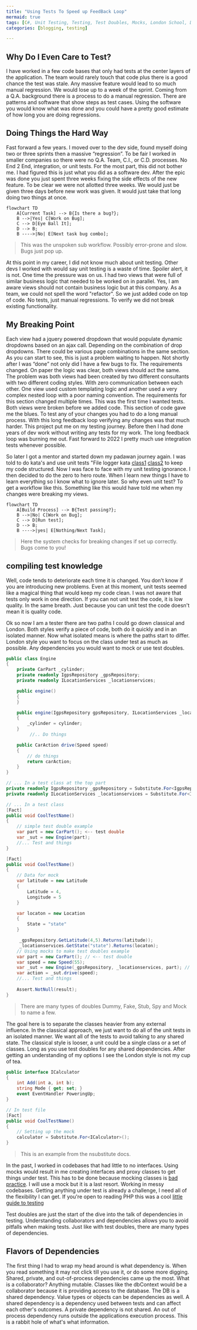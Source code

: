 ```yaml
---
title: "Using Tests To Speed up FeedBack Loop"
mermaid: true
tags: [C#, Unit Testing, Testing, Test Doubles, Mocks, London School, Detroit School, Collaborators, Dependencies]
categories: [blogging, testing]

---
```


## Why Do I Even Care to Test?
I have worked in a few code bases that only had tests at the center layers of the application. The team would rarely touch that code plus there is a good chance the test was stale. Any massive feature would lead to so much manual regression. We would lose up to a week of the sprint. Coming from a Q.A. background there is a process to do a manual regression. There are patterns and software that show steps as test cases. Using the software you would know what was done and you could have a pretty good estimate of how long you are doing regressions.



## Doing Things the Hard Way
Fast forward a few years. I moved over to the dev side, found myself doing two or three sprints then a massive “regression”. To be fair I worked in smaller companies so there were no Q.A. Team, C.I., or C.D. processes. No End 2 End, integration, or unit tests. For the most part, this did not bother me. I had figured this is just what you did as a software dev. After the epic was done you just spent three weeks fixing the side effects of the new feature. To be clear we were not allotted three weeks. We would just be given three days before new work was given. It would just take that long doing two things at once.

```mermaid
flowchart TD
    A[Current Task] --> B{Is there a bug?};
    B -->|Yes| C[Work on Bug];
    C --> D[Eye Ball It];
    D --> B;
    B ---->|No| E[Next task bug combo];
 ```
 > This was the unspoken sub workflow. Possibly error-prone and slow. Bugs just pop up.


At this point in my career, I did not know much about unit testing. Other devs I worked with would say unit testing is a waste of time. Spoiler alert, it is not. One time the pressure was on us. I had two views that were full of similar business logic that needed to be worked on in parallel. Yes, I am aware views should not contain business logic but at this company. As a team, we could not spell the word "refactor". So we just added code on top of code. No tests, just manual regressions. To verify we did not break existing functionality. 

## My Breaking Point
Each view had a jquery powered dropdown that would populate dynamic dropdowns based on an ajax call. Depending on the combination of drop dropdowns. There could be various page combinations in the same section. As you can start to see, this is just a problem waiting to happen. Not shortly after I was “done” not only did I have a few bugs to fix. The requirements changed. On paper the logic was clear, both views should act the same. The problem was both views had been created by two different consultants with two different coding styles. With zero communication between each other. One view used custom templating logic and another used a very complex nested loop with a poor naming convention. The requirements for this section changed multiple times. This was the first time I wanted tests. Both views were broken before we added code. This section of code gave me the blues. To test any of your changes you had to do a long manual process. With this long feedback loop verifying any changes was that much harder. This project put me on my testing journey. Before then I had done years of dev work without writing any tests for my work. The long feedback loop was burning me out. Fast forward to 2022 I pretty much use integration tests whenever possible.

So later I got a mentor and started down my padawan journey again. I was told to do kata's and use unit tests "File logger kata [class1](https://githistory.xyz/KamRon-67/file-logger-kata/blob/master/FileLogger/FileLogger_Log.cs) [class2](https://githistory.xyz/KamRon-67/file-logger-kata/blob/master/FileLogger/FileLogger.cs) to keep my code structured. Now I was face to face with my unit testing ignorance. I then decided to do the zero to hero route. When I learn new things I have to learn everything so I know what to ignore later. So why even unit test? To get a workflow like this. Something like this would have told me when my changes were breaking my views.

```mermaid
flowchart TD
    A[Build Process] --> B{Test passing?};
    B -->|No| C[Work on Bug];
    C --> D[Run test];
    D --> B;
    B ---->|yes| E[Nothing/Next Task];
 ```
 > Here the system checks for breaking changes if set up correctly. Bugs come to you! 

## compiling test knowledge
Well, code tends to deteriorate each time it is changed. You don’t know if you are introducing new problems. Even at this moment, unit tests seemed like a magical thing that would keep my code clean. I was not aware that tests only work in one direction. If you can not unit test the code, it is low quality. In the same breath. Just because you can unit test the code doesn't mean it is quality code.
    
Ok so now I am a tester there are two paths I could go down classical and London. Both styles verify a piece of code, both do it quickly and in an isolated manner. Now what isolated means is where the paths start to differ. London style you want to focus on the class under test as much as possible. Any dependencies you would want to mock or use test doubles.  

```csharp
public class Engine 
{
    private CarPart _cylinder;
    private readonly IgpsRepository _gpsRepository;
    private readonly ILocationServices _locationservices;

    public engine()
    {
    }

    public engine(IgpsRepository gpsRepository, ILocationServices _locationservices, CarPar cylinder)
    {
        _cylinder = cylinder;
    }
         //.. Do things

    public CarAction drive(Speed speed)
    {
        // do things
        return carAction;
    }
}
```
    

```csharp
// ... In a test class at the top part 
private readonly IgpsRepository _gpsRepository = Substitute.For<IgpsRepository>();
private readonly ILocationServices _locationservices = Substitute.For<ILocationServices>();

// ... In a test class
[Fact]
public void CoolTestName()
{
    // simple test double example
    var part = new CarPart(); <-- test double
    var _sut = new Engine(part); 
    //... Test and things
}

[Fact]
public void CoolTestName()
{
    // Data for mock
    var latitude = new Latitude
    {
        Latitude = 4,
        Longitude = 5
    }

    var locaton = new Location
    {
        State = "state"    
    }

     _gpsRepository.GetLatitude(4,5).Returns(latitude));
     _locationservices.GetState("state").Returns(locaton);
    // Using mocks to make test doubles example
    var part = new CarPart(); // <-- test double
    var speed = new Speed(55);
    var _sut = new Engine(_gpsRepository, _locationservices, part); // <-- using mocks
    var action = _sut.drive(speed);
    //... Test and things
    
    Assert.NotNull(result);
}
```
> There are many types of doubles Dummy, Fake, Stub, Spy and Mock to name a few.

The goal here is to separate the classes heavier from any external influence. In the classical approach, we just want to do all of the unit tests in an isolated manner. We want all of the tests to avoid talking to any shared state. The classical style is looser, a unit could be a single class or a set of classes. Long as you use test doubles for any shared dependencies. After getting an understanding of my options I see the London style is not my cup of tea. 

```csharp
public interface ICalculator
{
    int Add(int a, int b);
    string Mode { get; set; }
    event EventHandler PoweringUp;
}

// In test file 
[Fact]
public void CoolTestName()
{
    // Setting up the mock
    calculator = Substitute.For<ICalculator>();
}
```
> This is an example from the nsubstitute docs.

In the past, I worked in codebases that had little to no interfaces. Using mocks would result in me creating interfaces and proxy classes to get things under test. This has to be done because mocking classes is [bad practice](https://stackoverflow.com/questions/1595166/why-is-it-so-bad-to-mock-classes). I will use a mock but it is a last resort. Working in messy codebases. Getting anything under test is already a challenge, I need all of the flexibility I can get. If you're open to reading PHP this was a cool [little guide to testing](https://github.com/sarven/unit-testing-tips#introduction)

Test doubles are just the start of the dive into the talk of dependencies in testing. Understanding collaborators and dependencies allows you to avoid pitfalls when making tests. Just like with test doubles, there are many types of dependencies. 
 

## Flavors of Dependencies
The first thing I had to wrap my head around is what dependency is. When you read something it may not click till you use it, or do some more digging. Shared, private, and out-of-process dependencies came up the most. 
What is a collaborator? Anything mutable. Classes like the dbContext would be a collaborator because it is providing access to the database. The DB is a shared dependency. Value types or objects can be dependencies as well. A shared dependency is a dependency used between tests and can affect each other's outcomes. A private dependency is not shared. An out of process dependency runs outside the applications execution process. This is a rabbit hole of what's what information.

